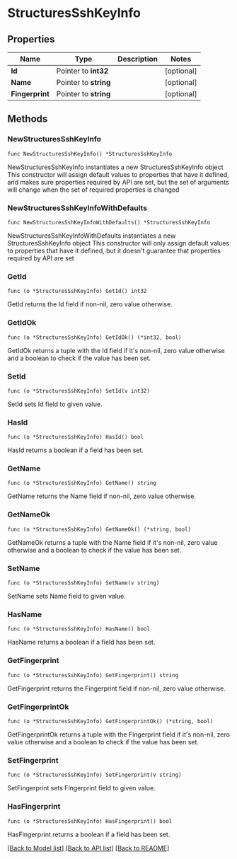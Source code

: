 # StructuresSshKeyInfo

## Properties

Name | Type | Description | Notes
------------ | ------------- | ------------- | -------------
**Id** | Pointer to **int32** |  | [optional] 
**Name** | Pointer to **string** |  | [optional] 
**Fingerprint** | Pointer to **string** |  | [optional] 

## Methods

### NewStructuresSshKeyInfo

`func NewStructuresSshKeyInfo() *StructuresSshKeyInfo`

NewStructuresSshKeyInfo instantiates a new StructuresSshKeyInfo object
This constructor will assign default values to properties that have it defined,
and makes sure properties required by API are set, but the set of arguments
will change when the set of required properties is changed

### NewStructuresSshKeyInfoWithDefaults

`func NewStructuresSshKeyInfoWithDefaults() *StructuresSshKeyInfo`

NewStructuresSshKeyInfoWithDefaults instantiates a new StructuresSshKeyInfo object
This constructor will only assign default values to properties that have it defined,
but it doesn't guarantee that properties required by API are set

### GetId

`func (o *StructuresSshKeyInfo) GetId() int32`

GetId returns the Id field if non-nil, zero value otherwise.

### GetIdOk

`func (o *StructuresSshKeyInfo) GetIdOk() (*int32, bool)`

GetIdOk returns a tuple with the Id field if it's non-nil, zero value otherwise
and a boolean to check if the value has been set.

### SetId

`func (o *StructuresSshKeyInfo) SetId(v int32)`

SetId sets Id field to given value.

### HasId

`func (o *StructuresSshKeyInfo) HasId() bool`

HasId returns a boolean if a field has been set.

### GetName

`func (o *StructuresSshKeyInfo) GetName() string`

GetName returns the Name field if non-nil, zero value otherwise.

### GetNameOk

`func (o *StructuresSshKeyInfo) GetNameOk() (*string, bool)`

GetNameOk returns a tuple with the Name field if it's non-nil, zero value otherwise
and a boolean to check if the value has been set.

### SetName

`func (o *StructuresSshKeyInfo) SetName(v string)`

SetName sets Name field to given value.

### HasName

`func (o *StructuresSshKeyInfo) HasName() bool`

HasName returns a boolean if a field has been set.

### GetFingerprint

`func (o *StructuresSshKeyInfo) GetFingerprint() string`

GetFingerprint returns the Fingerprint field if non-nil, zero value otherwise.

### GetFingerprintOk

`func (o *StructuresSshKeyInfo) GetFingerprintOk() (*string, bool)`

GetFingerprintOk returns a tuple with the Fingerprint field if it's non-nil, zero value otherwise
and a boolean to check if the value has been set.

### SetFingerprint

`func (o *StructuresSshKeyInfo) SetFingerprint(v string)`

SetFingerprint sets Fingerprint field to given value.

### HasFingerprint

`func (o *StructuresSshKeyInfo) HasFingerprint() bool`

HasFingerprint returns a boolean if a field has been set.


[[Back to Model list]](../README.md#documentation-for-models) [[Back to API list]](../README.md#documentation-for-api-endpoints) [[Back to README]](../README.md)


